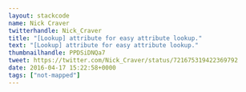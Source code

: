 ```yaml
---
layout: stackcode
name: Nick Craver
twitterhandle: Nick_Craver
title: "[Lookup] attribute for easy attribute lookup."
text: "[Lookup] attribute for easy attribute lookup."
thumbnailhandle: PPDSiDNQa7
tweet: https://twitter.com/Nick_Craver/status/721675319422369792
date: 2016-04-17 15:22:58+0000
tags: ["not-mapped"]
---
```

